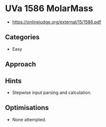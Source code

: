 # UVa 1586 MolarMass

   * https://onlinejudge.org/external/15/1586.pdf

## Categories

   * Easy

## Approach

## Hints

   * Stepwise input parsing and calculation.

## Optimisations

   * None attempted.
